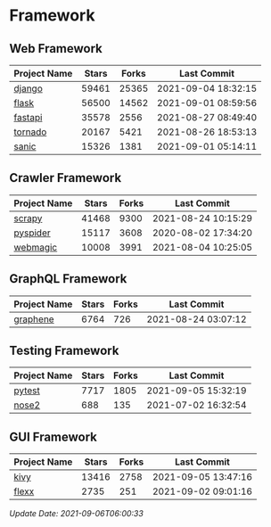 # Framework

## Web Framework
| Project Name | Stars | Forks | Last Commit |
| ------------ | ----- | ----- | ----------- |
| [django](https://github.com/django/django) | 59461 | 25365 | 2021-09-04 18:32:15 |
| [flask](https://github.com/pallets/flask) | 56500 | 14562 | 2021-09-01 08:59:56 |
| [fastapi](https://github.com/tiangolo/fastapi) | 35578 | 2556 | 2021-08-27 08:49:40 |
| [tornado](https://github.com/tornadoweb/tornado) | 20167 | 5421 | 2021-08-26 18:53:13 |
| [sanic](https://github.com/sanic-org/sanic) | 15326 | 1381 | 2021-09-01 05:14:11 |

## Crawler Framework
| Project Name | Stars | Forks | Last Commit |
| ------------ | ----- | ----- | ----------- |
| [scrapy](https://github.com/scrapy/scrapy) | 41468 | 9300 | 2021-08-24 10:15:29 |
| [pyspider](https://github.com/binux/pyspider) | 15117 | 3608 | 2020-08-02 17:34:20 |
| [webmagic](https://github.com/code4craft/webmagic) | 10008 | 3991 | 2021-08-04 10:25:05 |

## GraphQL Framework
| Project Name | Stars | Forks | Last Commit |
| ------------ | ----- | ----- | ----------- |
| [graphene](https://github.com/graphql-python/graphene) | 6764 | 726 | 2021-08-24 03:07:12 |

## Testing Framework
| Project Name | Stars | Forks | Last Commit |
| ------------ | ----- | ----- | ----------- |
| [pytest](https://github.com/pytest-dev/pytest) | 7717 | 1805 | 2021-09-05 15:32:19 |
| [nose2](https://github.com/nose-devs/nose2) | 688 | 135 | 2021-07-02 16:32:54 |

## GUI Framework
| Project Name | Stars | Forks | Last Commit |
| ------------ | ----- | ----- | ----------- |
| [kivy](https://github.com/kivy/kivy) | 13416 | 2758 | 2021-09-05 13:47:16 |
| [flexx](https://github.com/flexxui/flexx) | 2735 | 251 | 2021-09-02 09:01:16 |

*Update Date: 2021-09-06T06:00:33*